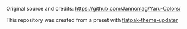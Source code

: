 Original source and credits: https://github.com/Jannomag/Yaru-Colors/

This repository was created from a preset with [flatpak-theme-updater](https://gitlab.com/Mek101/flatpak-theme-updater)
